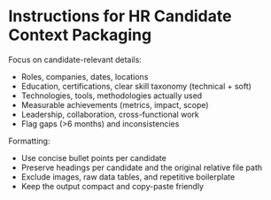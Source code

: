# Instructions for HR Candidate Context Packaging

Focus on candidate-relevant details:

- Roles, companies, dates, locations
- Education, certifications, clear skill taxonomy (technical + soft)
- Technologies, tools, methodologies actually used
- Measurable achievements (metrics, impact, scope)
- Leadership, collaboration, cross-functional work
- Flag gaps (>6 months) and inconsistencies

Formatting:

- Use concise bullet points per candidate
- Preserve headings per candidate and the original relative file path
- Exclude images, raw data tables, and repetitive boilerplate
- Keep the output compact and copy-paste friendly
